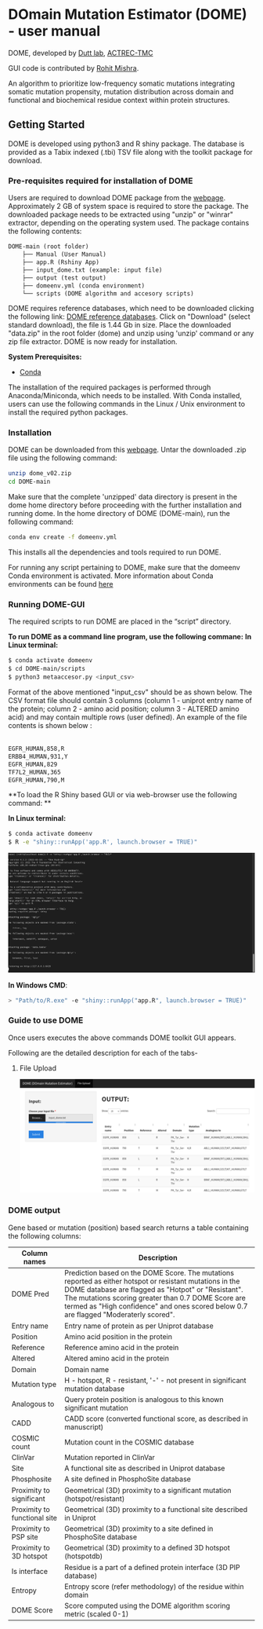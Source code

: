 # DOmain Mutation Estimator (DOME) - user manual

DOME, developed by [Dutt lab](http://www.actrec.gov.in/pi-webpages/AmitDutt/dutt_index.html), [ACTREC-TMC](https://actrec.gov.in/)

GUI code is contributed by [Rohit Mishra](https://twitter.com/rkmishra3893?s=20).

An algorithm to prioritize low-frequency somatic mutations integrating somatic mutation propensity, mutation distribution across domain and functional and biochemical residue context within protein structures.

## Getting Started

DOME is developed using python3 and R shiny package. The database is provided as a Tabix indexed (.tbi) TSV file along with the toolkit package for download.

### Pre-requisites required for installation of DOME

Users are required to download DOME package from the [webpage](http://www.actrec.gov.in/pi-webpages/AmitDutt/DOME/DOME.html). Approximately 2 GB of system space is required to store the package. The downloaded package needs to be extracted using "unzip" or "winrar" extractor, depending on the operating system used. The package contains the following contents:

```terminal
DOME-main (root folder)
    ├── Manual (User Manual)
    ├── app.R (Rshiny App)
    ├── input_dome.txt (example: input file)
    ├── output (test output)
    ├── domeenv.yml (conda environment)
    └── scripts (DOME algorithm and accesory scripts)

```
DOME requires reference databases, which need to be downloaded clicking the following link: [DOME reference databases](https://www.tinyurl.com/domedb). Click on "Download" (select standard download), the file is 1.44 Gb in size. Place the downloaded "data.zip" in the root folder (dome) and unzip using 'unzip' command or any zip file extractor. DOME is now ready for installation.

**System Prerequisites:**

  - [Conda](https://docs.conda.io/projects/conda/en/latest/user-guide/install/)

The installation of the required packages is performed through Anaconda/Miniconda, which needs to be installed. With Conda installed, users can use the following commands in the Linux / Unix environment to install the required python packages.

### Installation

DOME can be downloaded from this [webpage](http://www.actrec.gov.in/pi-webpages/AmitDutt/DOME/DOME.html). Untar the downloaded .zip file using the following command:
```bash
unzip dome_v02.zip
cd DOME-main
```
Make sure that the complete 'unzipped' data directory is present in the dome home directory before proceeding with the further installation and running dome.
In the home directory of DOME (DOME-main), run the following command:

```bash
conda env create -f domeenv.yml
```
This installs all the dependencies and tools required to run DOME.

For running any script pertaining to DOME, make sure that the domeenv Conda environment is activated. More information about Conda environments can be found [here](https://docs.conda.io/projects/conda/en/latest/user-guide/tasks/manage-environments.html)

### Running DOME-GUI

The required scripts to run DOME are placed in the “script” directory. 

**To run DOME as a command line program, use the following commane:**
**In Linux terminal:**

```bash
$ conda activate domeenv
$ cd DOME-main/scripts
$ python3 metaaccesor.py <input_csv>
```
Format of the above mentioned "input_csv" should be as shown below. The CSV format file should contain 3 columns (column 1 - uniprot entry name of the protein; column 2 - amino acid position; column 3 - ALTERED amino acid) and may contain multiple rows (user defined). An example of the file contents is shown below :
```

EGFR_HUMAN,858,R
ERBB4_HUMAN,931,Y
EGFR_HUMAN,829
TF7L2_HUMAN,365
EGFR_HUMAN,790,M

```

**To load the R Shiny based GUI or via web-browser use the following command: **

**In Linux terminal:**

```bash
$ conda activate domeenv
$ R -e "shiny::runApp('app.R', launch.browser = TRUE)"
```

![](/Screenshots/Execution.png)

**In Windows CMD**:

```bash
> "Path/to/R.exe" -e "shiny::runApp("app.R", launch.browser = TRUE)"
```

### Guide to use DOME

Once users executes the above commands DOME toolkit GUI appears.

Following are the detailed description for each of the tabs-

1. File Upload

   ![](/Screenshots/Final_Dome_Score.png)

   

### DOME output

Gene based or mutation (position) based search returns a table containing the following columns:

| Column  names                 | Description                                                  |
| ----------------------------- | ------------------------------------------------------------ |
| DOME Pred                     | Prediction based on the DOME Score. The mutations reported as either hotspot or resistant mutations in the DOME database are flagged as "Hotpot" or "Resistant". The mutations scoring greater than 0.7 DOME Score are termed as "High confidence" and ones scored below 0.7 are flagged "Moderaterly scored".                            |
| Entry name                    | Entry name of protein  as per Uniprot database               |
| Position                      | Amino acid position  in the protein                          |
| Reference                     | Reference amino acid  in the protein                         |
| Altered                       | Altered amino acid in  the protein                           |
| Domain                        | Domain name                                                  |
| Mutation type                 | H - hotspot, R -  resistant, '-' - not present in significant mutation database |
| Analogous to                  | Query protein  position is analogous to this known significant mutation |
| CADD                          | CADD score (converted  functional score, as described in manuscript) |
| COSMIC count                  | Mutation count in the  COSMIC database                       |
| ClinVar                       | Mutation reported in  ClinVar                                |
| Site                          | A functional site as  described in Uniprot database          |
| Phosphosite                   | A site defined in  PhosphoSite database                      |
| Proximity to  significant     | Geometrical (3D)  proximity to a significant mutation (hotspot/resistant) |
| Proximity to  functional site | Geometrical (3D)  proximity to a functional site described in Uniprot |
| Proximity to  PSP site        | Geometrical (3D)  proximity to a site defined in PhosphoSite database |
| Proximity to  3D hotspot      | Geometrical (3D)  proximity to a defined 3D hotspot (hotspotdb) |
| Is interface                  | Residue is a part of  a defined protein interface (3D PIP database) |
| Entropy                       | Entropy score (refer  methodology) of the residue within domain |
| DOME Score                    | Score computed  using the DOME algorithm scoring metric (scaled 0-1) |
